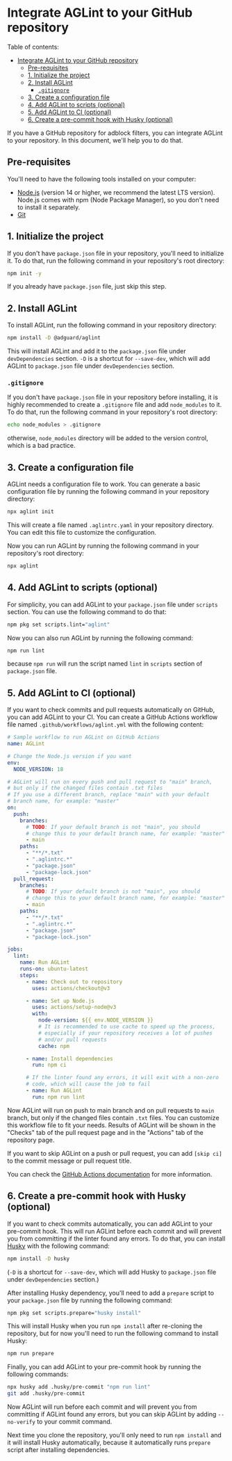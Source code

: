 # Integrate AGLint to your GitHub repository

Table of contents:

- [Integrate AGLint to your GitHub repository](#integrate-aglint-to-your-github-repository)
    - [Pre-requisites](#pre-requisites)
    - [1. Initialize the project](#1-initialize-the-project)
    - [2. Install AGLint](#2-install-aglint)
        - [`.gitignore`](#gitignore)
    - [3. Create a configuration file](#3-create-a-configuration-file)
    - [4. Add AGLint to scripts (optional)](#4-add-aglint-to-scripts-optional)
    - [5. Add AGLint to CI (optional)](#5-add-aglint-to-ci-optional)
    - [6. Create a pre-commit hook with Husky (optional)](#6-create-a-pre-commit-hook-with-husky-optional)

If you have a GitHub repository for adblock filters, you can integrate AGLint to your repository. In this document,
we'll help you to do that.

## Pre-requisites

You'll need to have the following tools installed on your computer:

- [Node.js][nodejs] (version 14 or higher, we recommend the latest LTS version). Node.js comes with npm (Node Package
  Manager), so you don't need to install it separately.
- [Git][git]

## 1. Initialize the project

If you don't have `package.json` file in your repository, you'll need to initialize it. To do that, run the following
command in your repository's root directory:

```bash
npm init -y
```

If you already have `package.json` file, just skip this step.

## 2. Install AGLint

To install AGLint, run the following command in your repository directory:

```bash
npm install -D @adguard/aglint
```

This will install AGLint and add it to the `package.json` file under `devDependencies` section. `-D` is a shortcut for
`--save-dev`, which will add AGLint to `package.json` file under `devDependencies` section.

### `.gitignore`

If you don't have `package.json` file in your repository before installing, it is highly recommended to create a
`.gitignore` file and add `node_modules` to it. To do that, run the following command in your repository's root
directory:

```bash
echo node_modules > .gitignore
```

otherwise, `node_modules` directory will be added to the version control, which is a bad practice.

## 3. Create a configuration file

AGLint needs a configuration file to work. You can generate a basic configuration file by running the following command
in your repository directory:

```bash
npx aglint init
```

This will create a file named `.aglintrc.yaml` in your repository directory. You can edit this file to customize the
configuration.

Now you can run AGLint by running the following command in your repository's root directory:

```bash
npx aglint
```

## 4. Add AGLint to scripts (optional)

For simplicity, you can add AGLint to your `package.json` file under `scripts` section. You can use the following
command to do that:

```bash
npm pkg set scripts.lint="aglint"
```

Now you can also run AGLint by running the following command:

```bash
npm run lint
```

because `npm run` will run the script named `lint` in `scripts` section of `package.json` file.

## 5. Add AGLint to CI (optional)

If you want to check commits and pull requests automatically on GitHub, you can add AGLint to your CI. You can create a
GitHub Actions workflow file named `.github/workflows/aglint.yml` with the following content:

```yaml
# Sample workflow to run AGLint on GitHub Actions
name: AGLint

# Change the Node.js version if you want
env:
  NODE_VERSION: 18

# AGLint will run on every push and pull request to "main" branch,
# but only if the changed files contain .txt files
# If you use a different branch, replace "main" with your default
# branch name, for example: "master"
on:
  push:
    branches:
      # TODO: If your default branch is not "main", you should
      # change this to your default branch name, for example: "master"
      - main
    paths:
      - "**/*.txt"
      - ".aglintrc.*"
      - "package.json"
      - "package-lock.json"
  pull_request:
    branches:
      # TODO: If your default branch is not "main", you should
      # change this to your default branch name, for example: "master"
      - main
    paths:
      - "**/*.txt"
      - ".aglintrc.*"
      - "package.json"
      - "package-lock.json"

jobs:
  lint:
    name: Run AGLint
    runs-on: ubuntu-latest
    steps:
      - name: Check out to repository
        uses: actions/checkout@v3

      - name: Set up Node.js
        uses: actions/setup-node@v3
        with:
          node-version: ${{ env.NODE_VERSION }}
          # It is recommended to use cache to speed up the process,
          # especially if your repository receives a lot of pushes
          # and/or pull requests
          cache: npm

      - name: Install dependencies
        run: npm ci

      # If the linter found any errors, it will exit with a non-zero
      # code, which will cause the job to fail
      - name: Run AGLint
        run: npm run lint
```

Now AGLint will run on push to main branch and on pull requests to `main` branch, but only if the changed files contain
`.txt` files. You can customize this workflow file to fit your needs. Results of AGLint will be shown in the "Checks"
tab of the pull request page and in the "Actions" tab of the repository page.

If you want to skip AGLint on a push or pull request, you can add `[skip ci]` to the commit message or pull request
title.

You can check the [GitHub Actions documentation][github-actions-docs] for more information.

## 6. Create a pre-commit hook with Husky (optional)

If you want to check commits automatically, you can add AGLint to your pre-commit hook. This will run AGLint before each
commit and will prevent you from committing if the linter found any errors. To do that, you can install [Husky][husky]
with the following command:

```bash
npm install -D husky
```

(`-D` is a shortcut for `--save-dev`, which will add Husky to `package.json` file under `devDependencies` section.)

After installing Husky dependency, you'll need to add a `prepare` script to your `package.json` file by running the
following command:

```bash
npm pkg set scripts.prepare="husky install"
```

This will install Husky when you run `npm install` after re-cloning the repository, but for now you'll need to run the
following command to install Husky:

```bash
npm run prepare
```

Finally, you can add AGLint to your pre-commit hook by running the following commands:

```bash
npx husky add .husky/pre-commit "npm run lint"
git add .husky/pre-commit
```

Now AGLint will run before each commit and will prevent you from committing if AGLint found any errors, but you can skip
AGLint by adding `--no-verify` to your commit command.

Next time you clone the repository, you'll only need to run `npm install` and it will install Husky automatically,
because it automatically runs `prepare` script after installing dependencies.

[git]: https://git-scm.com/
[github-actions-docs]: https://docs.github.com/en/actions
[husky]: https://www.npmjs.com/package/husky
[nodejs]: https://nodejs.org/en/
